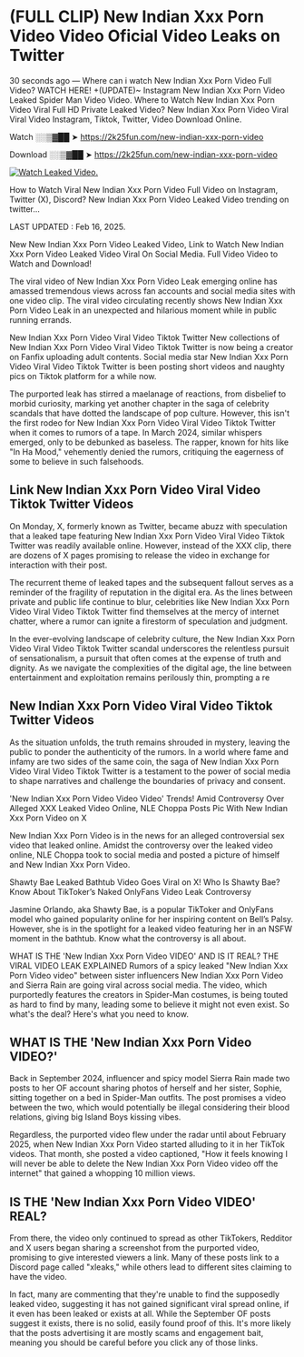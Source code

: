 # (FULL CLIP) New Indian Xxx Porn Video Video Oficial Video Leaks on Twitter

30 seconds ago — Where can i watch New Indian Xxx Porn Video Full Video? WATCH HERE! +(UPDATE)~ Instagram New Indian Xxx Porn Video Leaked Spider Man Video Video. Where to Watch New Indian Xxx Porn Video Viral Full HD Private Leaked Video? New Indian Xxx Porn Video Viral Viral Video Instagram, Tiktok, Twitter, Video Download Online.

Watch ░░▒▓██ ➤ https://2k25fun.com/new-indian-xxx-porn-video

Download ░░▒▓██ ➤ https://2k25fun.com/new-indian-xxx-porn-video

[![Watch Leaked Video.](https://miro.medium.com/v2/resize:fit:828/format:webp/1*cilzJN44JGOrTw9NJCrNHA.gif "Watch Leaked Video")](https://2k25fun.com/new-indian-xxx-porn-video)

How to Watch Viral New Indian Xxx Porn Video Full Video on Instagram, Twitter (X), Discord? New Indian Xxx Porn Video Leaked Video trending on twitter...

LAST UPDATED : Feb 16, 2025.

New New Indian Xxx Porn Video Leaked Video, Link to Watch New Indian Xxx Porn Video Leaked Video Viral On Social Media. Full Video Video to Watch and Download!

The viral video of New Indian Xxx Porn Video Leak emerging online has amassed tremendous views across fan accounts and social media sites with one video clip. The viral video circulating recently shows New Indian Xxx Porn Video Leak in an unexpected and hilarious moment while in public running errands.

New Indian Xxx Porn Video Viral Video Tiktok Twitter New collections of New Indian Xxx Porn Video Viral Video Tiktok Twitter is now being a creator on Fanfix uploading adult contents. Social media star New Indian Xxx Porn Video Viral Video Tiktok Twitter is been posting short videos and naughty pics on Tiktok platform for a while now.

The purported leak has stirred a maelanage of reactions, from disbelief to morbid curiosity, marking yet another chapter in the saga of celebrity scandals that have dotted the landscape of pop culture. However, this isn't the first rodeo for New Indian Xxx Porn Video Viral Video Tiktok Twitter when it comes to rumors of a tape. In March 2024, similar whispers emerged, only to be debunked as baseless. The rapper, known for hits like "In Ha Mood," vehemently denied the rumors, critiquing the eagerness of some to believe in such falsehoods.

## Link New Indian Xxx Porn Video Viral Video Tiktok Twitter Videos

On Monday, X, formerly known as Twitter, became abuzz with speculation that a leaked tape featuring New Indian Xxx Porn Video Viral Video Tiktok Twitter was readily available online. However, instead of the XXX clip, there are dozens of X pages promising to release the video in exchange for interaction with their post.

The recurrent theme of leaked tapes and the subsequent fallout serves as a reminder of the fragility of reputation in the digital era. As the lines between private and public life continue to blur, celebrities like New Indian Xxx Porn Video Viral Video Tiktok Twitter find themselves at the mercy of internet chatter, where a rumor can ignite a firestorm of speculation and judgment.

In the ever-evolving landscape of celebrity culture, the New Indian Xxx Porn Video Viral Video Tiktok Twitter scandal underscores the relentless pursuit of sensationalism, a pursuit that often comes at the expense of truth and dignity. As we navigate the complexities of the digital age, the line between entertainment and exploitation remains perilously thin, prompting a re

##  New Indian Xxx Porn Video Viral Video Tiktok Twitter Videos

As the situation unfolds, the truth remains shrouded in mystery, leaving the public to ponder the authenticity of the rumors. In a world where fame and infamy are two sides of the same coin, the saga of New Indian Xxx Porn Video Viral Video Tiktok Twitter is a testament to the power of social media to shape narratives and challenge the boundaries of privacy and consent.

'New Indian Xxx Porn Video Video Video' Trends! Amid Controversy Over Alleged XXX Leaked Video Online, NLE Choppa Posts Pic With New Indian Xxx Porn Video on X

New Indian Xxx Porn Video is in the news for an alleged controversial sex video that leaked online. Amidst the controversy over the leaked video online, NLE Choppa took to social media and posted a picture of himself and New Indian Xxx Porn Video.

Shawty Bae Leaked Bathtub Video Goes Viral on X! Who Is Shawty Bae? Know About TikToker’s Naked OnlyFans Video Leak Controversy

Jasmine Orlando, aka Shawty Bae, is a popular TikToker and OnlyFans model who gained popularity online for her inspiring content on Bell’s Palsy. However, she is in the spotlight for a leaked video featuring her in an NSFW moment in the bathtub. Know what the controversy is all about.

WHAT IS THE 'New Indian Xxx Porn Video VIDEO' AND IS IT REAL? THE VIRAL VIDEO LEAK EXPLAINED Rumors of a spicy leaked "New Indian Xxx Porn Video video" between sister influencers New Indian Xxx Porn Video and Sierra Rain are going viral across social media. The video, which purportedly features the creators in Spider-Man costumes, is being touted as hard to find by many, leading some to believe it might not even exist. So what's the deal? Here's what you need to know.

## WHAT IS THE 'New Indian Xxx Porn Video VIDEO?'

Back in September 2024, influencer and spicy model Sierra Rain made two posts to her OF account sharing photos of herself and her sister, Sophie, sitting together on a bed in Spider-Man outfits. The post promises a video between the two, which would potentially be illegal considering their blood relations, giving big Island Boys kissing vibes.

Regardless, the purported video flew under the radar until about February 2025, when New Indian Xxx Porn Video started alluding to it in her TikTok videos. That month, she posted a video captioned, "How it feels knowing I will never be able to delete the New Indian Xxx Porn Video video off the internet" that gained a whopping 10 million views.

## IS THE 'New Indian Xxx Porn Video VIDEO' REAL?

From there, the video only continued to spread as other TikTokers, Redditor and X users began sharing a screenshot from the purported video, promising to give interested viewers a link. Many of these posts link to a Discord page called "xleaks," while others lead to different sites claiming to have the video.

In fact, many are commenting that they're unable to find the supposedly leaked video, suggesting it has not gained significant viral spread online, if it even has been leaked or exists at all. While the September OF posts suggest it exists, there is no solid, easily found proof of this. It's more likely that the posts advertising it are mostly scams and engagement bait, meaning you should be careful before you click any of those links.